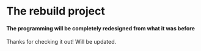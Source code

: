 # The rebuild project
#### The programming will be completely redesigned from what it was before
Thanks for checking it out! Will be updated.